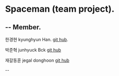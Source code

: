 # Spaceman (team project).  
--
Member.  
--
한경현
kyunghyun Han. [git hub](https://github.com/kyunghyunHan).  


박준혁
junhyuck Bck [git hub]()


재갈동훈
jegal donghoon [git hub]()

--
